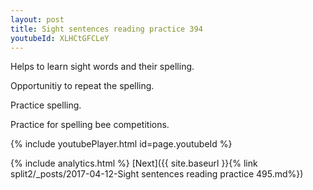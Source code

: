 ```yaml
---
layout: post
title: Sight sentences reading practice 394
youtubeId: XLHCtGFCLeY
---
```

 
 
Helps to learn sight words and their spelling.

Opportunitiy to repeat the spelling. 

Practice spelling. 
 
Practice for spelling bee competitions. 
 
{% include youtubePlayer.html id=page.youtubeId %}
 
 
{% include analytics.html %} 
[Next]({{ site.baseurl }}{% link  split2/_posts/2017-04-12-Sight sentences reading practice 495.md%})
 
